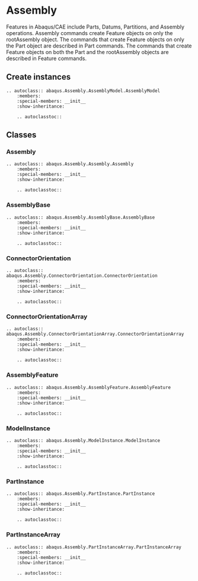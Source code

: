 # Assembly

Features in Abaqus/CAE include Parts, Datums, Partitions, and Assembly operations. Assembly commands create Feature objects on only the rootAssembly object. The commands that create Feature objects on only the Part object are described in Part commands. The commands that create Feature objects on both the Part and the rootAssembly objects are described in Feature commands.

## Create instances

```{eval-rst}
.. autoclass:: abaqus.Assembly.AssemblyModel.AssemblyModel
    :members:
    :special-members: __init__
    :show-inheritance:

    .. autoclasstoc::

```

## Classes

### Assembly

```{eval-rst}
.. autoclass:: abaqus.Assembly.Assembly.Assembly
    :members:
    :special-members: __init__
    :show-inheritance:

    .. autoclasstoc::
```

### AssemblyBase

```{eval-rst}
.. autoclass:: abaqus.Assembly.AssemblyBase.AssemblyBase
    :members:
    :special-members: __init__
    :show-inheritance:

    .. autoclasstoc::
```

### ConnectorOrientation

```{eval-rst}
.. autoclass:: abaqus.Assembly.ConnectorOrientation.ConnectorOrientation
    :members:
    :special-members: __init__
    :show-inheritance:

    .. autoclasstoc::
```

### ConnectorOrientationArray

```{eval-rst}
.. autoclass:: abaqus.Assembly.ConnectorOrientationArray.ConnectorOrientationArray
    :members:
    :special-members: __init__
    :show-inheritance:

    .. autoclasstoc::
```

### AssemblyFeature

```{eval-rst}
.. autoclass:: abaqus.Assembly.AssemblyFeature.AssemblyFeature
    :members:
    :special-members: __init__
    :show-inheritance:

    .. autoclasstoc::
```

### ModelInstance

```{eval-rst}
.. autoclass:: abaqus.Assembly.ModelInstance.ModelInstance
    :members:
    :special-members: __init__
    :show-inheritance:

    .. autoclasstoc::
```

### PartInstance

```{eval-rst}
.. autoclass:: abaqus.Assembly.PartInstance.PartInstance
    :members:
    :special-members: __init__
    :show-inheritance:

    .. autoclasstoc::
```

### PartInstanceArray

```{eval-rst}
.. autoclass:: abaqus.Assembly.PartInstanceArray.PartInstanceArray
    :members:
    :special-members: __init__
    :show-inheritance:

    .. autoclasstoc::
```
